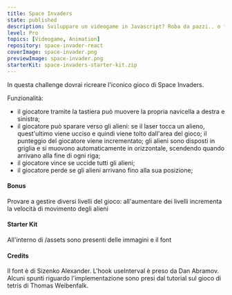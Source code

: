 ```yaml
---
title: Space Invaders
state: published
description: Sviluppare un videogame in Javascript? Roba da pazzi.. o forse no! Mettiti alla prova con Space Invaders!
level: Pro
topics: [Videogame, Animation]
repository: space-invader-react
coverImage: space-invader.png
previewImage: space-invader.png
starterKit: space-invaders-starter-kit.zip
---
```

In questa challenge dovrai ricreare l'iconico gioco di Space Invaders.

Funzionalità:
- il giocatore tramite la tastiera può muovere la propria navicella a destra e sinistra;
- il giocatore può sparare verso gli alieni: se il laser tocca un alieno, quest'ultimo viene ucciso e quindi viene tolto dall'area del gioco; il punteggio del giocatore viene incrementato;
gli alieni sono disposti in griglia e si muovono automaticamente in orizzontale, scendendo quando arrivano alla fine di ogni riga;
- il giocatore vince se uccide tutti gli alieni;
- il giocatore perde se gli alieni arrivano fino alla sua posizione;

#### Bonus
Provare a gestire diversi livelli del gioco: all'aumentare dei livelli incrementa la velocità di movimento degli alieni

#### Starter Kit
All'interno di /assets sono presenti delle immagini e il font

#### Credits
Il font è di Sizenko Alexander. L'hook useInterval è preso da Dan Abramov. Alcuni spunti riguardo l'implementazione sono presi dal tutorial sul gioco di tetris di Thomas Weibenfalk.

